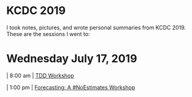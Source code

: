 # KCDC 2019
I took notes, pictures, and wrote personal summaries from KCDC 2019. These are the sessions I went to:

# Wednesday July 17, 2019

| 8:00 am   | [TDD Workshop](./notes/tdd-workshop.md)

| 1:00 pm   | [Forecasting: A #NoEstimates Workshop](./notes/forecasting-a-noestimates-workshop.md)
